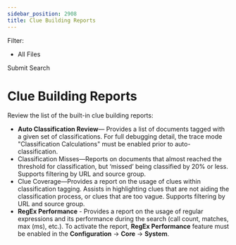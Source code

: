 ```yaml
---
sidebar_position: 2908
title: Clue Building Reports
---
```


Filter: 

* All Files

Submit Search

# Clue Building Reports

Review the list of the built-in clue building reports:

* **Auto Classification Review**— Provides a list of documents tagged with a given set of classifications. For full debugging detail, the trace mode "Classification Calculations" must be enabled prior to auto-classification.
* Classification Misses—Reports on documents that almost reached the threshold for classification, but ‘missed’ being classified by 20% or less. Supports filtering by URL and source group.
* Clue Coverage—Provides a report on the usage of clues within classification tagging. Assists in highlighting clues that are not aiding the classification process, or clues that are too vague. Supports filtering by URL and source group.
* **RegEx Performance** - Provides a report on the usage of regular expressions and its performance during the search (call count, matches, max (ms), etc.). To activate the report, **RegEx Performance** feature must be enabled in the **Configuration** → **Core** →  **System**.